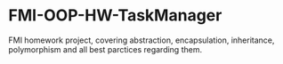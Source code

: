 # FMI-OOP-HW-TaskManager
FMI homework project, covering abstraction, encapsulation, inheritance, polymorphism and all best parctices regarding them.
